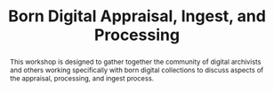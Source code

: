 ---
abstract: "This workshop is designed to gather together the community of digital archivists
  and others working specifically with born digital collections to discuss aspects
  of the appraisal, processing, and ingest process. \n"
creators:
- Moran, Jessica
- O'Meara, Erin
- Rosin, Leigh
- Elford, Douglas
- Jolly, Emma
- Langley, Somaya
- Mennerich, Donald
- Lee, Christopher
date: null
document_url: https://services.phaidra.univie.ac.at/api/object/o:378136/download
grand_parent: iPRES
institutions: []
keywords:
- born digital
- digital archivists
- appraisal
- ingest workflows
landing_page_url: https://phaidra.univie.ac.at/o:378136
language: eng
layout: publication
license: CC BY-NC-SA 3.0 AT
notes_url: null
parent: iPRES 2014
presentation_url: null
publication_type: workshops and tutorials
size: 147346
source_name: iPRES
title: Born Digital Appraisal, Ingest, and Processing
year: 2014
---